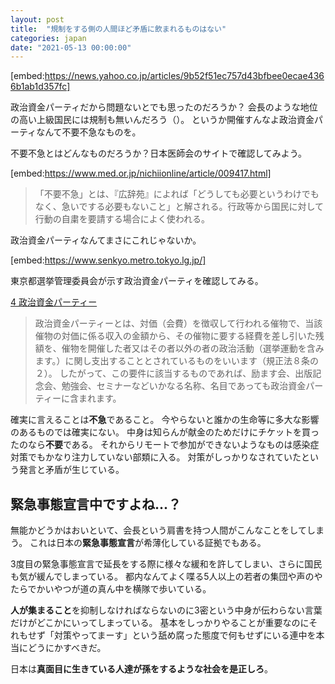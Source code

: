 ```yaml
---
layout: post
title:  "規制をする側の人間ほど矛盾に飲まれるものはない"
categories: japan
date: "2021-05-13 00:00:00"
---
```


[embed:https://news.yahoo.co.jp/articles/9b52f51ec757d43bfbee0ecae4366b1ab1d357fc]

政治資金パーティだから問題ないとでも思ったのだろうか？
会長のような地位の高い上級国民には規制も無いんだろう（）。
というか開催すんなよ政治資金パーティなんて不要不急なものを。

不要不急とはどんなものだろうか？日本医師会のサイトで確認してみよう。

[embed:https://www.med.or.jp/nichiionline/article/009417.html]

> 「不要不急」とは、『広辞苑』によれば「どうしても必要というわけでもなく、急いでする必要もないこと」と解される。行政等から国民に対して行動の自粛を要請する場合によく使われる。

政治資金パーティなんてまさにこれじゃないか。

[embed:https://www.senkyo.metro.tokyo.lg.jp/]

東京都選挙管理委員会が示す政治資金パーティを確認してみる。

[4 政治資金パーティー](https://www.senkyo.metro.tokyo.lg.jp/uploads/02tebiki_p61-p65.pdf)

> 政治資金パーティーとは、対価（会費）を徴収して行われる催物で、当該催物の対価に係る収入の金額から、その催物に要する経費を差し引いた残額を、催物を開催した者又はその者以外の者の政治活動（選挙運動を含みます。）に関し支出することとされているものをいいます（規正法８条の２）。 
> したがって、この要件に該当するものであれば、励ます会、出版記念会、勉強会、セミナーなどいかなる名称、名目であっても政治資金パーティーに含まれます。

確実に言えることは**不急**であること。
今やらないと誰かの生命等に多大な影響のあるものでは確実にない。
中身は知らんが献金のためだけにチケットを買ったのなら**不要**である。
それからリモートで参加ができないようなものは感染症対策でもかなり注力していない部類に入る。
対策がしっかりなされていたという発言と矛盾が生じている。

## 緊急事態宣言中ですよね...？

無能かどうかはおいといて、会長という肩書を持つ人間がこんなことをしてしまう。
これは日本の**緊急事態宣言**が希薄化している証拠でもある。

3度目の緊急事態宣言で延長をする際に様々な緩和を許してしまい、さらに国民も気が緩んでしまっている。
都内なんてよく喋る5人以上の若者の集団や声のやたらでかいやつが道の真ん中を横隊で歩いている。

**人が集まること**を抑制しなければならないのに3密という中身が伝わらない言葉だけがどこかにいってしまっている。
基本をしっかりやることが重要なのにそれもせず「対策やってまーす」という舐め腐った態度で何もせずにいる連中を本当にどうにかすべきだ。

日本は**真面目に生きている人達が孫をするような社会を是正しろ**。
